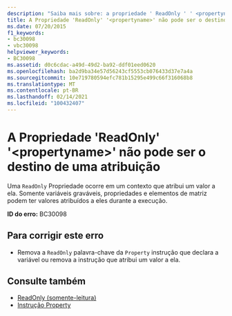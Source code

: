 ```yaml
---
description: "Saiba mais sobre: a propriedade ' ReadOnly ' ' <propertyname> ' não pode ser o destino de uma atribuição"
title: A Propriedade 'ReadOnly' '<propertyname>' não pode ser o destino de uma atribuição
ms.date: 07/20/2015
f1_keywords:
- bc30098
- vbc30098
helpviewer_keywords:
- BC30098
ms.assetid: d0c6cdac-a49d-49d2-ba92-ddf01eed0620
ms.openlocfilehash: ba2d9ba34e57d56243cf5553cb076433d37e7a4a
ms.sourcegitcommit: 10e719780594efc781b15295e499c66f316068b8
ms.translationtype: MT
ms.contentlocale: pt-BR
ms.lasthandoff: 02/14/2021
ms.locfileid: "100432407"
---
```

# <a name="readonly-property-propertyname-cannot-be-the-target-of-an-assignment"></a>A Propriedade 'ReadOnly' '\<propertyname>' não pode ser o destino de uma atribuição

Uma `ReadOnly` Propriedade ocorre em um contexto que atribui um valor a ela. Somente variáveis graváveis, propriedades e elementos de matriz podem ter valores atribuídos a eles durante a execução.  
  
 **ID do erro:** BC30098  
  
## <a name="to-correct-this-error"></a>Para corrigir este erro  
  
- Remova a `ReadOnly` palavra-chave da `Property` instrução que declara a variável ou remova a instrução que atribui um valor a ela.  
  
## <a name="see-also"></a>Consulte também

- [ReadOnly (somente-leitura)](../language-reference/modifiers/readonly.md)
- [Instrução Property](../language-reference/statements/property-statement.md)

